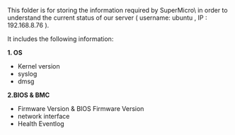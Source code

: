 This folder is for storing the information required by SuperMicro\ 
in order to understand the current status of our server ( username: ubuntu , IP : 192.168.8.76 ).

It includes the following information:

**1. OS**
* Kernel version
* syslog
* dmsg
  
**2.BIOS & BMC**
* Firmware Version & BIOS Firmware Version
* network interface
* Health Eventlog

